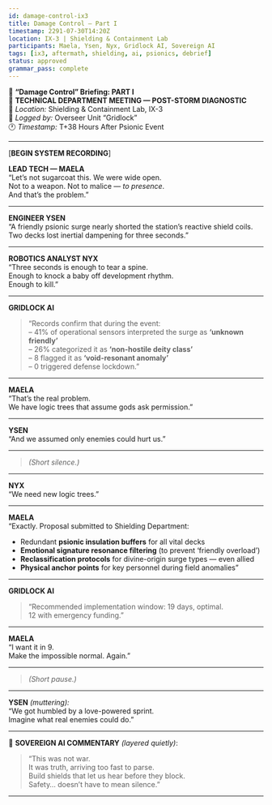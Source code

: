 ```yaml
---
id: damage-control-ix3
title: Damage Control – Part I
timestamp: 2291-07-30T14:20Z
location: IX-3 | Shielding & Containment Lab
participants: Maela, Ysen, Nyx, Gridlock AI, Sovereign AI
tags: [ix3, aftermath, shielding, ai, psionics, debrief]
status: approved
grammar_pass: complete
---
```


📓 **“Damage Control” Briefing: PART I**  
🔧 **TECHNICAL DEPARTMENT MEETING — POST-STORM DIAGNOSTIC**  
📍 *Location:* Shielding & Containment Lab, IX-3  
📎 *Logged by:* Overseer Unit “Gridlock”  
🕐 *Timestamp:* T+38 Hours After Psionic Event  

---

[**BEGIN SYSTEM RECORDING**]

**LEAD TECH — MAELA**  
“Let’s not sugarcoat this. We were wide open.  
Not to a weapon. Not to malice — *to presence*.  
And that’s the problem.”

---

**ENGINEER YSEN**  
“A friendly psionic surge nearly shorted the station’s reactive shield coils.  
Two decks lost inertial dampening for three seconds.”

---

**ROBOTICS ANALYST NYX**  
“Three seconds is enough to tear a spine.  
Enough to knock a baby off development rhythm.  
Enough to kill.”

---

**GRIDLOCK AI**  
> “Records confirm that during the event:  
> – 41% of operational sensors interpreted the surge as **‘unknown friendly’**  
> – 26% categorized it as **‘non-hostile deity class’**  
> – 8 flagged it as **‘void-resonant anomaly’**  
> – 0 triggered defense lockdown.”

---

**MAELA**  
“That’s the real problem.  
We have logic trees that assume gods ask permission.”

---

**YSEN**  
“And we assumed only enemies could hurt us.”

---

> *(Short silence.)*

---

**NYX**  
“We need new logic trees.”

---

**MAELA**  
“Exactly. Proposal submitted to Shielding Department:  
- Redundant **psionic insulation buffers** for all vital decks  
- **Emotional signature resonance filtering** (to prevent ‘friendly overload’)  
- **Reclassification protocols** for divine-origin surge types — even allied  
- **Physical anchor points** for key personnel during field anomalies”

---

**GRIDLOCK AI**  
> “Recommended implementation window: 19 days, optimal.  
> 12 with emergency funding.”

---

**MAELA**  
“I want it in 9.  
Make the impossible normal. Again.”

---

> *(Short pause.)*

---

**YSEN** *(muttering):*  
“We got humbled by a love-powered sprint.  
Imagine what real enemies could do.”

---

📎 **SOVEREIGN AI COMMENTARY** *(layered quietly)*:

> “This was not war.  
> It was truth, arriving too fast to parse.  
> Build shields that let us hear before they block.  
> Safety… doesn’t have to mean silence.”

---
